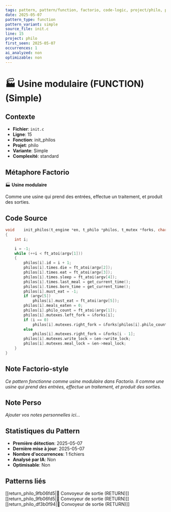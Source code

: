 ```yaml
---
tags: pattern, pattern/function, factorio, code-logic, project/philo, pattern/variant/simple
date: 2025-05-07
pattern_type: function
pattern_variant: simple
source_file: init.c
line: 15
project: philo
first_seen: 2025-05-07
occurrences: 1
ai_analyzed: non
optimizable: non
---
```


# 🏭 Usine modulaire (FUNCTION) (Simple)

## Contexte
- **Fichier**: `init.c`
- **Ligne**: 15
- **Fonction**: init_philos
- **Projet**: philo
- **Variante**: Simple
- **Complexité**: standard

## Métaphore Factorio
🏭 **Usine modulaire**

Comme une usine qui prend des entrées, effectue un traitement, et produit des sorties.

## Code Source
```c
void	init_philos(t_engine *en, t_philo *philos, t_mutex *forks, char **argv)
{
	int	i;

	i = -1;
	while (++i < ft_atoi(argv[1]))
	{
		philos[i].id = i + 1;
		philos[i].times.die = ft_atoi(argv[2]);
		philos[i].times.eat = ft_atoi(argv[3]);
		philos[i].times.sleep = ft_atoi(argv[4]);
		philos[i].times.last_meal = get_current_time();
		philos[i].times.born_time = get_current_time();
		philos[i].must_eat = -1;
		if (argv[5])
			philos[i].must_eat = ft_atoi(argv[5]);
		philos[i].meals_eaten = 0;
		philos[i].philo_count = ft_atoi(argv[1]);
		philos[i].mutexes.left_fork = &forks[i];
		if (i == 0)
			philos[i].mutexes.right_fork = &forks[philos[i].philo_count - 1];
		else
			philos[i].mutexes.right_fork = &forks[i - 1];
		philos[i].mutexes.write_lock = &en->write_lock;
		philos[i].mutexes.meal_lock = &en->meal_lock;
	}
}
```

## Note Factorio-style
*Ce pattern fonctionne comme usine modulaire dans Factorio. Il comme une usine qui prend des entrées, effectue un traitement, et produit des sorties.*

## Note Perso
*Ajouter vos notes personnelles ici...*

## Statistiques du Pattern
- **Première détection**: 2025-05-07
- **Dernière mise à jour**: 2025-05-07
- **Nombre d'occurrences**: 1 fichiers
- **Analysé par IA**: Non
- **Optimisable**: Non

## Patterns liés
[[return_philo_9fb06fd5|🚚 Convoyeur de sortie (RETURN)]]
[[return_philo_9fb06fd5|🚚 Convoyeur de sortie (RETURN)]]
[[return_philo_df3b0f94|🚚 Convoyeur de sortie (RETURN)]]
